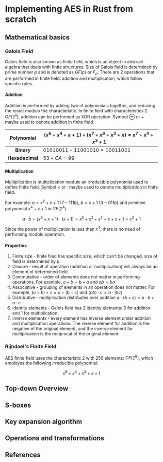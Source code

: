 # Implementing AES in Rust from scratch

## Mathematical basics

### Galois Field

Galois field is also known as finite field, which is an object
in abstract algebra that deals with finite structures. Size of
Galois field is determined by prime number $p$ and is denoted
as $GF(p)$ or $F_p$. There are 2 operations that are performed in finite
field: addition and multiplication, which follow specific rules.

#### Addition

Addition is performed by adding two of polynomials together, 
and reducing the result modulo the characteristic. In finite field
with characteristics 2 $GF(2^n)$, addition can be performed as XOR operation. Symbol $\oplus$ or $+$ maybe used to denote addition in finite field.

| **Polynomial**  | $(x^6+x^4+x+1) + (x^7+x^6+x^3+x) = x^7 + x^4 + x^3 + 1$ |
|:---------------:|---------------------------------------------------------|
|   **Binary**    | ${01010011} + {11001010} = {10011001}$                  |
| **Hexadecimal** | ${53} + {CA} = {99}$                                    |


#### Multiplication

Multiplication is multiplication modulo an irreducible polynomial used to define finite field. Symbol $\times$ or $\cdot$ maybe used to denote multiplication in finite field.

For example: $a = x^2 + x + 1 \ (7 - 111b),\ b = x + 1 \ (3 - 011b)$ and primitive polynomial $x^4+x+1$ in $GF(2^4)$.

$$
a \cdot b = (x^2 + x + 1) \cdot (x+1) = x^3 + x^2 + x^2 + x + x + 1 = x^3 + 1
$$

Since the power of multiplication is less than $x^4$, there is no need of performing modulo operation.



#### Properties

1. Finite size - finite filed has specific size, which can't be changed, size of field is determined by $p$.
2. Closure - result of operation (addition or multiplication) will always be an element of determined field.
3. Commutative - order of elements does not matter in performing operations. For example, $a+b = b+a$ and $ab = ba$
4. Associative - grouping of elements in an operation does not matter. For example, $(a+b) + c = a + (b+c)$ and $(ab) \cdot c = a \cdot (bc)$
5. Distributive - multiplication distributes over addition $a \cdot (b+c) = a\cdot b + a\cdot c$
6. Identity elements - Galois field has 2 identity elements: $0$ for addition and $1$ for multiplication.
7. Inverse elements - every element has inverse element under addition and multiplication operations. The inverse element for addition is the negative of the original element, and the inverse element for multiplication is the reciprocal of the original element.

### Rijndael's Finite Field

AES finite field uses the characteristic 2 with 256 elements: $GF(2^8)$, which employes the following irreducible polynomial:

$$
x^8 + x^4 + x^3 + x + 1
$$


## Top-down Overview

## S-boxes

## Key expansion algorithm

## Operations and transformations

## References


<script type="text/x-mathjax-config">
    MathJax.Hub.Config({
      tex2jax: {
        skipTags: ['script', 'noscript', 'style', 'textarea', 'pre'],
        inlineMath: [['$','$']]
      }
    });
</script>
<script src="https://cdn.mathjax.org/mathjax/latest/MathJax.js?config=TeX-AMS-MML_HTMLorMML" type="text/javascript"></script>